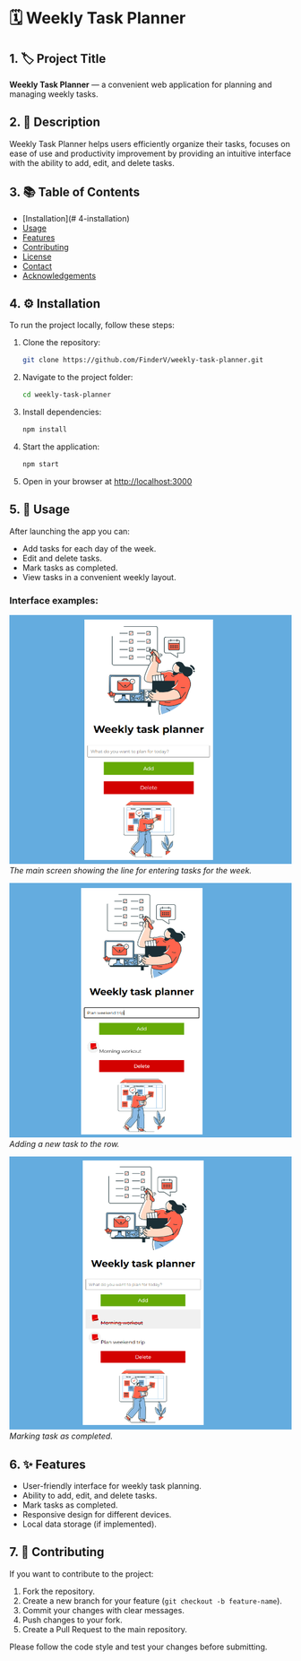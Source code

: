 # 🗓️ Weekly Task Planner

## 1. 🏷️ Project Title  
**Weekly Task Planner** — a convenient web application for planning and managing weekly tasks.

## 2. 📝 Description  
Weekly Task Planner helps users efficiently organize their tasks, focuses on ease of use and productivity improvement by providing an intuitive interface with the ability to add, edit, and delete tasks.

## 3. 📚 Table of Contents  
- [Installation](# 4-installation)  
- [Usage](#5-usage)  
- [Features](#6-features)  
- [Contributing](#7-contributing)  
- [License](#license)  
- [Contact](#contact)  
- [Acknowledgements](#acknowledgements)  

## 4. ⚙️ Installation  
To run the project locally, follow these steps:

1. Clone the repository:  
   ```bash
   git clone https://github.com/FinderV/weekly-task-planner.git
   ```
2. Navigate to the project folder:  
   ```bash
   cd weekly-task-planner
   ```
3. Install dependencies:  
   ```bash
   npm install
   ```
4. Start the application:  
   ```bash
   npm start
   ```
5. Open in your browser at [http://localhost:3000](http://localhost:3000)

## 5. 🚀 Usage  
After launching the app you can:

- Add tasks for each day of the week.  
- Edit and delete tasks.  
- Mark tasks as completed.  
- View tasks in a convenient weekly layout.

### Interface examples:

![Main task planner screen](./assets/main.png)  
*The main screen showing the line for entering tasks for the week.*

![Adding a new task](./assets/add-task.png)  
*Adding a new task to the row.*

![Completed tasks marked](./assets/completed-task.png)  
*Marking task as completed.*

## 6. ✨ Features  
- User-friendly interface for weekly task planning.  
- Ability to add, edit, and delete tasks.  
- Mark tasks as completed.  
- Responsive design for different devices.  
- Local data storage (if implemented).

## 7. 🤝 Contributing  
If you want to contribute to the project:

1. Fork the repository.  
2. Create a new branch for your feature (`git checkout -b feature-name`).  
3. Commit your changes with clear messages.  
4. Push changes to your fork.  
5. Create a Pull Request to the main repository.

Please follow the code style and test your changes before submitting.

